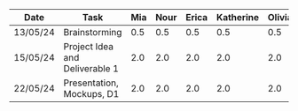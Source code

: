 
| Date     | Task                            | Mia       | Nour      | Erica     | Katherine | Olivia    | Kiana     |
| -------- | --------------------------------| --------- | --------- | --------- | --------- | --------- | --------- |
| 13/05/24 | Brainstorming                   | 0.5       | 0.5       | 0.5       | 0.5       | 0.5       |   0.5     |
| 15/05/24 | Project Idea and Deliverable 1  | 2.0       |  2.0      | 2.0       |  2.0      |   2.0     |   2.0     |
| 22/05/24 | Presentation, Mockups, D1       | 2.0       |  2.0      | 2.0       |  2.0      |   2.0     |   2.0     |


